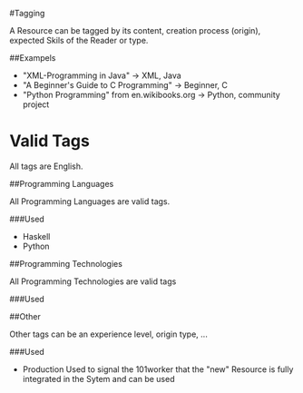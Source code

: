 #Tagging

A Resource can be tagged by its content, creation process (origin), expected Skils of the Reader or type.

##Exampels
* "XML-Programming in Java" -> XML, Java
* "A Beginner's Guide to C Programming" -> Beginner, C
* "Python Programming" from en.wikibooks.org -> Python, community project

# Valid Tags

All tags are English.

##Programming Languages

All Programming Languages are valid tags.

###Used
* Haskell
* Python

##Programming Technologies

All Programming Technologies are valid tags

###Used

##Other

Other tags can be an experience level, origin type, ...

###Used
* Production	Used to signal the 101worker that the "new" Resource is fully integrated in the Sytem and can be used

